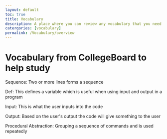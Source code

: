 ```yaml
---
layout: default
toc: true
title: Vocabulary
description: A place where you can review any vocabulary that you need to help you prepare for a test
catergories: [vocabulary]
permalink: /Vocabulary/overview
---
```


# Vocabulary from CollegeBoard to help study

Sequence: Two or more lines forms a sequence

Def: This defines a variable which is useful when using input and output in a program

Input: This is what the user inputs into the code

Output: Based on the user's output the code will give something to the user

Procedural Abstraction: Grouping a sequence of commands and is used repeatedly
